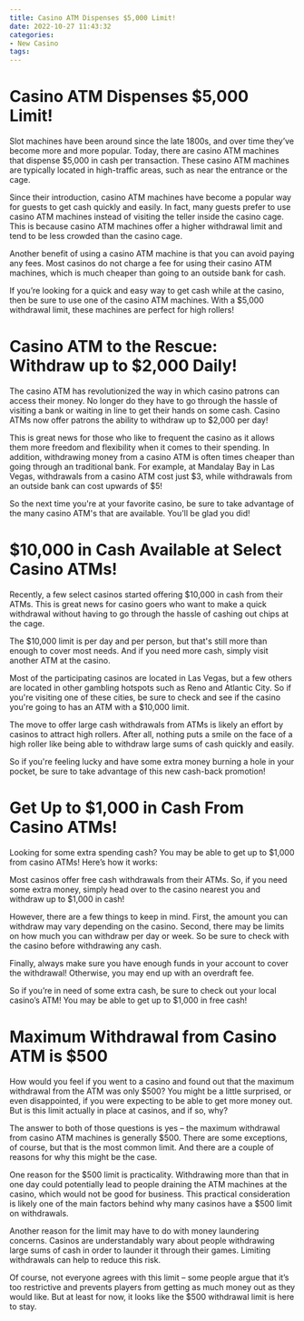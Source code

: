 ```yaml
---
title: Casino ATM Dispenses $5,000 Limit!
date: 2022-10-27 11:43:32
categories:
- New Casino
tags:
---
```



#  Casino ATM Dispenses $5,000 Limit!

Slot machines have been around since the late 1800s, and over time they’ve become more and more popular. Today, there are casino ATM machines that dispense $5,000 in cash per transaction. These casino ATM machines are typically located in high-traffic areas, such as near the entrance or the cage.

Since their introduction, casino ATM machines have become a popular way for guests to get cash quickly and easily. In fact, many guests prefer to use casino ATM machines instead of visiting the teller inside the casino cage. This is because casino ATM machines offer a higher withdrawal limit and tend to be less crowded than the casino cage.

Another benefit of using a casino ATM machine is that you can avoid paying any fees. Most casinos do not charge a fee for using their casino ATM machines, which is much cheaper than going to an outside bank for cash.

If you’re looking for a quick and easy way to get cash while at the casino, then be sure to use one of the casino ATM machines. With a $5,000 withdrawal limit, these machines are perfect for high rollers!

#  Casino ATM to the Rescue: Withdraw up to $2,000 Daily!

The casino ATM has revolutionized the way in which casino patrons can access their money. No longer do they have to go through the hassle of visiting a bank or waiting in line to get their hands on some cash. Casino ATMs now offer patrons the ability to withdraw up to $2,000 per day!

This is great news for those who like to frequent the casino as it allows them more freedom and flexibility when it comes to their spending. In addition, withdrawing money from a casino ATM is often times cheaper than going through an traditional bank. For example, at Mandalay Bay in Las Vegas, withdrawals from a casino ATM cost just $3, while withdrawals from an outside bank can cost upwards of $5!

So the next time you're at your favorite casino, be sure to take advantage of the many casino ATM's that are available. You'll be glad you did!

#  $10,000 in Cash Available at Select Casino ATMs!

Recently, a few select casinos started offering $10,000 in cash from their ATMs. This is great news for casino goers who want to make a quick withdrawal without having to go through the hassle of cashing out chips at the cage.

The $10,000 limit is per day and per person, but that's still more than enough to cover most needs. And if you need more cash, simply visit another ATM at the casino.

Most of the participating casinos are located in Las Vegas, but a few others are located in other gambling hotspots such as Reno and Atlantic City. So if you're visiting one of these cities, be sure to check and see if the casino you're going to has an ATM with a $10,000 limit.

The move to offer large cash withdrawals from ATMs is likely an effort by casinos to attract high rollers. After all, nothing puts a smile on the face of a high roller like being able to withdraw large sums of cash quickly and easily.

So if you're feeling lucky and have some extra money burning a hole in your pocket, be sure to take advantage of this new cash-back promotion!

#  Get Up to $1,000 in Cash From Casino ATMs!

Looking for some extra spending cash? You may be able to get up to $1,000 from casino ATMs! Here’s how it works:

Most casinos offer free cash withdrawals from their ATMs. So, if you need some extra money, simply head over to the casino nearest you and withdraw up to $1,000 in cash!

However, there are a few things to keep in mind. First, the amount you can withdraw may vary depending on the casino. Second, there may be limits on how much you can withdraw per day or week. So be sure to check with the casino before withdrawing any cash.

Finally, always make sure you have enough funds in your account to cover the withdrawal! Otherwise, you may end up with an overdraft fee.

So if you’re in need of some extra cash, be sure to check out your local casino’s ATM! You may be able to get up to $1,000 in free cash!

#  Maximum Withdrawal from Casino ATM is $500

How would you feel if you went to a casino and found out that the maximum withdrawal from the ATM was only $500? You might be a little surprised, or even disappointed, if you were expecting to be able to get more money out. But is this limit actually in place at casinos, and if so, why?

The answer to both of those questions is yes – the maximum withdrawal from casino ATM machines is generally $500. There are some exceptions, of course, but that is the most common limit. And there are a couple of reasons for why this might be the case.

One reason for the $500 limit is practicality. Withdrawing more than that in one day could potentially lead to people draining the ATM machines at the casino, which would not be good for business. This practical consideration is likely one of the main factors behind why many casinos have a $500 limit on withdrawals.

Another reason for the limit may have to do with money laundering concerns. Casinos are understandably wary about people withdrawing large sums of cash in order to launder it through their games. Limiting withdrawals can help to reduce this risk.

Of course, not everyone agrees with this limit – some people argue that it’s too restrictive and prevents players from getting as much money out as they would like. But at least for now, it looks like the $500 withdrawal limit is here to stay.